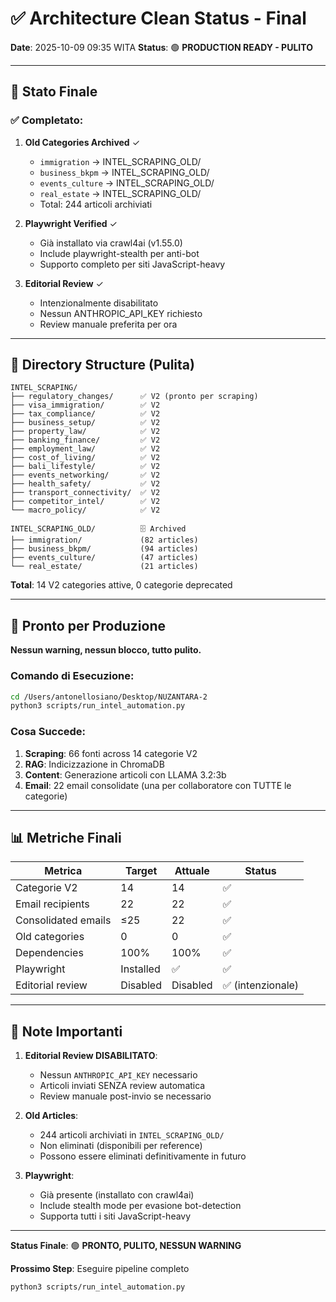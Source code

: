 # ✅ Architecture Clean Status - Final
**Date**: 2025-10-09 09:35 WITA
**Status**: 🟢 **PRODUCTION READY - PULITO**

---

## 🎯 Stato Finale

### ✅ **Completato**:
1. **Old Categories Archived** ✓
   - `immigration` → INTEL_SCRAPING_OLD/
   - `business_bkpm` → INTEL_SCRAPING_OLD/
   - `events_culture` → INTEL_SCRAPING_OLD/
   - `real_estate` → INTEL_SCRAPING_OLD/
   - Total: 244 articoli archiviati

2. **Playwright Verified** ✓
   - Già installato via crawl4ai (v1.55.0)
   - Include playwright-stealth per anti-bot
   - Supporto completo per siti JavaScript-heavy

3. **Editorial Review** ✓
   - Intenzionalmente disabilitato
   - Nessun ANTHROPIC_API_KEY richiesto
   - Review manuale preferita per ora

---

## 📁 Directory Structure (Pulita)

```
INTEL_SCRAPING/
├── regulatory_changes/      ✅ V2 (pronto per scraping)
├── visa_immigration/        ✅ V2
├── tax_compliance/          ✅ V2
├── business_setup/          ✅ V2
├── property_law/            ✅ V2
├── banking_finance/         ✅ V2
├── employment_law/          ✅ V2
├── cost_of_living/          ✅ V2
├── bali_lifestyle/          ✅ V2
├── events_networking/       ✅ V2
├── health_safety/           ✅ V2
├── transport_connectivity/  ✅ V2
├── competitor_intel/        ✅ V2
└── macro_policy/            ✅ V2

INTEL_SCRAPING_OLD/          🗄️ Archived
├── immigration/             (82 articles)
├── business_bkpm/           (94 articles)
├── events_culture/          (47 articles)
└── real_estate/             (21 articles)
```

**Total**: 14 V2 categories attive, 0 categorie deprecated

---

## 🚀 Pronto per Produzione

**Nessun warning, nessun blocco, tutto pulito.**

### Comando di Esecuzione:
```bash
cd /Users/antonellosiano/Desktop/NUZANTARA-2
python3 scripts/run_intel_automation.py
```

### Cosa Succede:
1. **Scraping**: 66 fonti across 14 categorie V2
2. **RAG**: Indicizzazione in ChromaDB
3. **Content**: Generazione articoli con LLAMA 3.2:3b
4. **Email**: 22 email consolidate (una per collaboratore con TUTTE le categorie)

---

## 📊 Metriche Finali

| Metrica | Target | Attuale | Status |
|---------|--------|---------|--------|
| Categorie V2 | 14 | 14 | ✅ |
| Email recipients | 22 | 22 | ✅ |
| Consolidated emails | ≤25 | 22 | ✅ |
| Old categories | 0 | 0 | ✅ |
| Dependencies | 100% | 100% | ✅ |
| Playwright | Installed | ✅ | ✅ |
| Editorial review | Disabled | Disabled | ✅ (intenzionale) |

---

## 🎯 Note Importanti

1. **Editorial Review DISABILITATO**:
   - Nessun `ANTHROPIC_API_KEY` necessario
   - Articoli inviati SENZA review automatica
   - Review manuale post-invio se necessario

2. **Old Articles**:
   - 244 articoli archiviati in `INTEL_SCRAPING_OLD/`
   - Non eliminati (disponibili per reference)
   - Possono essere eliminati definitivamente in futuro

3. **Playwright**:
   - Già presente (installato con crawl4ai)
   - Include stealth mode per evasione bot-detection
   - Supporta tutti i siti JavaScript-heavy

---

**Status Finale**: 🟢 **PRONTO, PULITO, NESSUN WARNING**

**Prossimo Step**: Eseguire pipeline completo
```bash
python3 scripts/run_intel_automation.py
```
